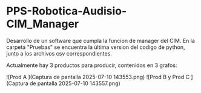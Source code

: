 # PPS-Robotica-Audisio-CIM_Manager
Desarrollo de un software que cumpla la funcion de manager del CIM.
En la carpeta "Pruebas" se encuentra la última version del codigo de python, junto a los archivos csv correspondientes.

Actualmente hay 3 productos para producir, contenidos en 3 grafos:

![Prod A ](Captura de pantalla 2025-07-10 143553.png)
![Prod B y Prod C ](Captura de pantalla 2025-07-10 143557.png)
